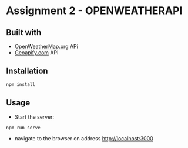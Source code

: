 # Assignment 2 - OPENWEATHERAPI

## Built with

- [OpenWeatherMap.org](https://openweathermap.org/api) APi
- [Geoapify.com](https://www.geoapify.com/static-maps-api) API

## Installation

```bash
npm install
```

## Usage

- Start the server:

```bash
npm run serve
```

- navigate to the browser on address [http://localhost:3000](http://localhost:3000)

